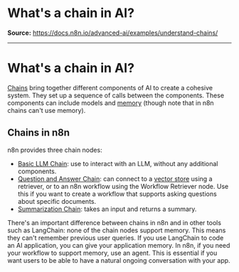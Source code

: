 # What's a chain in AI?

**Source:** https://docs.n8n.io/advanced-ai/examples/understand-chains/

---

# What's a chain in AI?

[Chains](../../../glossary/#ai-chain) bring together different components of AI to create a cohesive system. They set up a sequence of calls between the components. These components can include models and [memory](../../../glossary/#ai-memory) (though note that in n8n chains can't use memory).

## Chains in n8n

n8n provides three chain nodes:

- [Basic LLM Chain](../../../integrations/builtin/cluster-nodes/root-nodes/n8n-nodes-langchain.chainllm/): use to interact with an LLM, without any additional components.
- [Question and Answer Chain](../../../integrations/builtin/cluster-nodes/root-nodes/n8n-nodes-langchain.chainretrievalqa/): can connect to a [vector store](../../../glossary/#ai-vector-store) using a retriever, or to an n8n workflow using the Workflow Retriever node. Use this if you want to create a workflow that supports asking questions about specific documents.
- [Summarization Chain](../../../integrations/builtin/cluster-nodes/root-nodes/n8n-nodes-langchain.chainsummarization/): takes an input and returns a summary.

There's an important difference between chains in n8n and in other tools such as LangChain: none of the chain nodes support memory. This means they can't remember previous user queries. If you use LangChain to code an AI application, you can give your application memory. In n8n, if you need your workflow to support memory, use an agent. This is essential if you want users to be able to have a natural ongoing conversation with your app.
